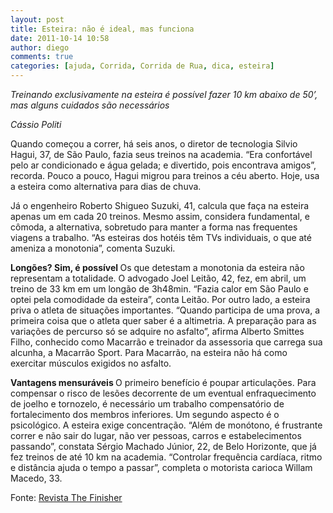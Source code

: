 ```yaml
---
layout: post
title: Esteira: não é ideal, mas funciona
date: 2011-10-14 10:58
author: diego
comments: true
categories: [ajuda, Corrida, Corrida de Rua, dica, esteira]
---
```

<em>Treinando exclusivamente na esteira é possível fazer 10 km abaixo de 50’, mas alguns cuidados são necessários</em>

<em>Cássio Politi</em>

Quando começou a correr, há seis anos, o diretor de tecnologia Silvio Hagui, 37, de São Paulo, fazia seus treinos na academia. “Era confortável pelo ar condicionado e água gelada; e divertido, pois encontrava amigos”, recorda. Pouco a pouco, Hagui migrou para treinos a céu aberto. Hoje, usa a esteira como alternativa para dias de chuva.

Já o engenheiro Roberto Shigueo Suzuki, 41, calcula que faça na esteira apenas um em cada 20 treinos. Mesmo assim, considera fundamental, e cômoda, a alternativa, sobretudo para manter a forma nas frequentes viagens a trabalho. “As esteiras dos hotéis têm TVs individuais, o que até ameniza a monotonia”, comenta Suzuki.

<strong>Longões? Sim, é possível
</strong>Os que detestam a monotonia da esteira não representam a totalidade. O advogado Joel Leitão, 42, fez, em abril, um treino de 33 km em um longão de 3h48min. “Fazia calor em São Paulo e optei pela comodidade da esteira”, conta Leitão. Por outro lado, a esteira priva o atleta de situações importantes. “Quando participa de uma prova, a primeira coisa que o atleta quer saber é a altimetria. A preparação para as variações de percurso só se adquire no asfalto”, afirma Alberto Smittes Filho, conhecido como Macarrão e treinador da assessoria que carrega sua alcunha, a Macarrão Sport. Para Macarrão, na esteira não há como exercitar músculos exigidos no asfalto.

<strong>Vantagens mensuráveis
</strong>O primeiro benefício é poupar articulações. Para compensar o risco de lesões decorrente de um eventual enfraquecimento de joelho e tornozelo, é necessário um trabalho compensatório de fortalecimento dos membros inferiores. Um segundo aspecto é o psicológico. A esteira exige concentração. “Além de monótono, é frustrante correr e não sair do lugar, não ver pessoas, carros e estabelecimentos passando”, constata Sérgio Machado Júnior, 22, de Belo Horizonte, que já fez treinos de até 10 km na academia. “Controlar frequência cardíaca, ritmo e distância ajuda o tempo a passar”, completa o motorista carioca Willam Macedo, 33.

Fonte: <a href="http://www.thefinisher.com.br/treino/materia/-Esteira:-nao-e-ideal,-mas-funciona#.TpWW1t78Wy4" target="_blank">Revista The Finisher</a>

